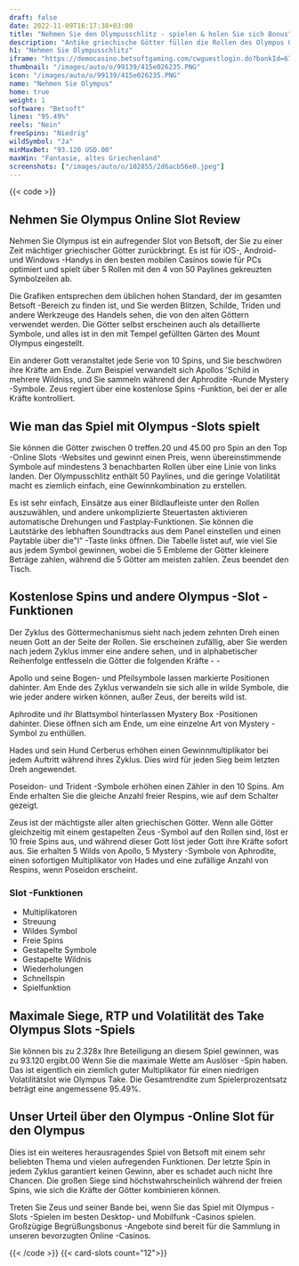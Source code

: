 ```yaml
---
draft: false
date: 2022-11-09T16:17:38+03:00
title: "Nehmen Sie den Olympusschlitz - spielen & holen Sie sich Bonus"
description: "Antike griechische Götter füllen die Rollen des Olympus Online Slot. Lesen Sie unsere Rezension, um die Funktionen, die RTP und die Beanspruchung des besten Casino -Bonus zu entdecken."
h1: "Nehmen Sie Olympusschlitz"
iframe: "https://democasino.betsoftgaming.com/cwguestlogin.do?bankId=675&CDN=AUTO&gameId=837"
thumbnail: "/images/auto/o/99139/415e026235.PNG"
icon: "/images/auto/o/99139/415e026235.PNG"
name: "Nehmen Sie Olympus"
home: true
weight: 1
software: "Betsoft"
lines: "95.49%"
reels: "Nein"
freeSpins: "Niedrig"
wildSymbol: "Ja"
minMaxBet: "93.120 USD.00"
maxWin: "Fantasie, altes Griechenland"
screenshots: ["/images/auto/o/102855/2d6acb56e0.jpeg"]
---
```


{{< code >}}<h2>Nehmen Sie Olympus Online Slot Review</h2><p>Nehmen Sie Olympus ist ein aufregender Slot von Betsoft, der Sie zu einer Zeit mächtiger griechischer Götter zurückbringt. Es ist für iOS-, Android- und Windows -Handys in den besten mobilen Casinos sowie für PCs optimiert und spielt über 5 Rollen mit den 4 von 50 Paylines gekreuzten Symbolzeilen ab.</p><p>Die Grafiken entsprechen dem üblichen hohen Standard, der im gesamten Betsoft -Bereich zu finden ist, und Sie werden Blitzen, Schilde, Triden und andere Werkzeuge des Handels sehen, die von den alten Göttern verwendet werden. Die Götter selbst erscheinen auch als detaillierte Symbole, und alles ist in den mit Tempel gefüllten Gärten des Mount Olympus eingestellt.</p><p>Ein anderer Gott veranstaltet jede Serie von 10 Spins, und Sie beschwören ihre Kräfte am Ende. Zum Beispiel verwandelt sich Apollos 'Schild in mehrere Wildniss, und Sie sammeln während der Aphrodite -Runde Mystery -Symbole. Zeus regiert über eine kostenlose Spins -Funktion, bei der er alle Kräfte kontrolliert.</p><h2>Wie man das Spiel mit Olympus -Slots spielt</h2><p>Sie können die Götter zwischen 0 treffen.20 und 45.00 pro Spin an den Top -Online Slots -Websites und gewinnt einen Preis, wenn übereinstimmende Symbole auf mindestens 3 benachbarten Rollen über eine Linie von links landen. Der Olympusschlitz enthält 50 Paylines, und die geringe Volatilität macht es ziemlich einfach, eine Gewinnkombination zu erstellen.</p><p>Es ist sehr einfach, Einsätze aus einer Bildlaufleiste unter den Rollen auszuwählen, und andere unkomplizierte Steuertasten aktivieren automatische Drehungen und Fastplay-Funktionen. Sie können die Lautstärke des lebhaften Soundtracks aus dem Panel einstellen und einen Paytable über die"I" -Taste links öffnen. Die Tabelle listet auf, wie viel Sie aus jedem Symbol gewinnen, wobei die 5 Embleme der Götter kleinere Beträge zahlen, während die 5 Götter am meisten zahlen. Zeus beendet den Tisch.</p><h2>Kostenlose Spins und andere Olympus -Slot -Funktionen</h2><p>Der Zyklus des Göttermechanismus sieht nach jedem zehnten Dreh einen neuen Gott an der Seite der Rollen. Sie erscheinen zufällig, aber Sie werden nach jedem Zyklus immer eine andere sehen, und in alphabetischer Reihenfolge entfesseln die Götter die folgenden Kräfte - -</p><p>Apollo und seine Bogen- und Pfeilsymbole lassen markierte Positionen dahinter. Am Ende des Zyklus verwandeln sie sich alle in wilde Symbole, die wie jeder andere wirken können, außer Zeus, der bereits wild ist.</p><p>Aphrodite und ihr Blattsymbol hinterlassen Mystery Box -Positionen dahinter. Diese öffnen sich am Ende, um eine einzelne Art von Mystery -Symbol zu enthüllen.</p><p>Hades und sein Hund Cerberus erhöhen einen Gewinnmultiplikator bei jedem Auftritt während ihres Zyklus. Dies wird für jeden Sieg beim letzten Dreh angewendet.</p><p>Poseidon- und Trident -Symbole erhöhen einen Zähler in den 10 Spins. Am Ende erhalten Sie die gleiche Anzahl freier Respins, wie auf dem Schalter gezeigt.</p><p>Zeus ist der mächtigste aller alten griechischen Götter. Wenn alle Götter gleichzeitig mit einem gestapelten Zeus -Symbol auf den Rollen sind, löst er 10 freie Spins aus, und während dieser Gott löst jeder Gott ihre Kräfte sofort aus. Sie erhalten 5 Wilds von Apollo, 5 Mystery -Symbole von Aphrodite, einen sofortigen Multiplikator von Hades und eine zufällige Anzahl von Respins, wenn Poseidon erscheint.</p><h3>
Slot -Funktionen</h3><ul>
<li></span>
Multiplikatoren</li>
<li></span>
Streuung</li>
<li></span>
Wildes Symbol</li>
<li></span>
Freie Spins</li>
<li></span>
Gestapelte Symbole</li>
<li></span>
Gestapelte Wildnis</li>
<li></span>
Wiederholungen</li>
<li></span>
Schnellspin</li>
<li></span>
Spielfunktion</li></ul><h2>Maximale Siege, RTP und Volatilität des Take Olympus Slots -Spiels</h2><p>Sie können bis zu 2.328x Ihre Beteiligung an diesem Spiel gewinnen, was zu 93.120 ergibt.00 Wenn Sie die maximale Wette am Auslöser -Spin haben. Das ist eigentlich ein ziemlich guter Multiplikator für einen niedrigen Volatilitätslot wie Olympus Take. Die Gesamtrendite zum Spielerprozentsatz beträgt eine angemessene 95.49%.</p><h2>Unser Urteil über den Olympus -Online Slot für den Olympus</h2><p>Dies ist ein weiteres herausragendes Spiel von Betsoft mit einem sehr beliebten Thema und vielen aufregenden Funktionen. Der letzte Spin in jedem Zyklus garantiert keinen Gewinn, aber es schadet auch nicht Ihre Chancen. Die großen Siege sind höchstwahrscheinlich während der freien Spins, wie sich die Kräfte der Götter kombinieren können.</p><p>Treten Sie Zeus und seiner Bande bei, wenn Sie das Spiel mit Olympus -Slots -Spielen im besten Desktop- und Mobilfunk -Casinos spielen. Großzügige Begrüßungsbonus -Angebote sind bereit für die Sammlung in unseren bevorzugten Online -Casinos.</p>{{< /code >}}
{{< card-slots count="12">}}